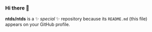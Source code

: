 ### Hi there 👋

**ntds/ntds** is a ✨ _special_ ✨ repository because its `README.md` (this file) appears on your GitHub profile.

